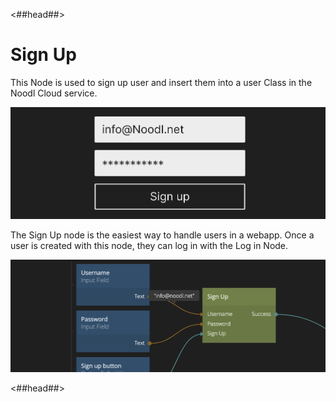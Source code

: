<##head##>
# Sign Up

This Node is used to sign up user and insert them into a user Class in the Noodl Cloud service. 

![](./sign-up_visual.png ':class=img-size-l')

The Sign Up node is the easiest way to handle users in a webapp. Once a user is created with this node, they can log in with the Log in Node.  

![](./sign-up_node.png ':class=img-size-l')

<##head##>